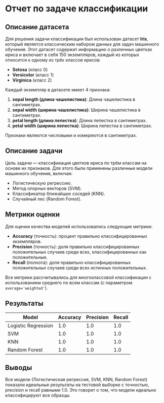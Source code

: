 # Отчет по задаче классификации

## Описание датасета

Для решения задачи классификации был использован датасет **Iris**, который является классическим набором данных для задач машинного обучения. Этот датасет содержит информацию о различных цветках ириса и включает в себя 150 экземпляров, каждый из которых относится к одному из трёх классов ирисов:

- **Setosa** (класс 0)
- **Versicolor** (класс 1)
- **Virginica** (класс 2)

Каждый экземпляр в датасете имеет 4 признака:

1. **sepal length (длина чашелистика)**: Длина чашелистика в сантиметрах.
2. **sepal width (ширина чашелистика)**: Ширина чашелистика в сантиметрах.
3. **petal length (длина лепестка)**: Длина лепестка в сантиметрах.
4. **petal width (ширина лепестка)**: Ширина лепестка в сантиметрах.

Признаки являются числовыми и измеряются в сантиметрах.

## Описание задачи

Цель задачи — классификация цветков ириса по трём классам на основе их признаков. Для этого были применены различные модели машинного обучения, включая:

- Логистическую регрессию.
- Метод опорных векторов (SVM).
- Классификатор ближайших соседей (KNN).
- Случайный лес (Random Forest).

## Метрики оценки

Для оценки качества моделей использовались следующие метрики:

- **Accuracy** (точность): процент правильно классифицированных экземпляров.
- **Precision** (точность): доля правильно классифицированных положительных случаев среди всех, классифицированных как положительные.
- **Recall** (полнота): доля правильно классифицированных положительных случаев среди всех истинных положительных.

Все метрики рассчитывались для многоклассовой классификации с использованием среднего по всем классам (с параметром `average='weighted'`).

## Результаты

| Model                 | Accuracy | Precision | Recall  |
|-----------------------|----------|-----------|---------|
| Logistic Regression    | 1.0      | 1.0       | 1.0     |
| SVM                   | 1.0      | 1.0       | 1.0     |
| KNN                   | 1.0      | 1.0       | 1.0     |
| Random Forest         | 1.0      | 1.0       | 1.0     |

## Выводы

Все модели (Логистическая регрессия, SVM, KNN, Random Forest) показали идеальные результаты на тестовой выборке с точностью, precision и recall равными 1.0. Это говорит о том, что модели идеально классифицируют все образцы.
